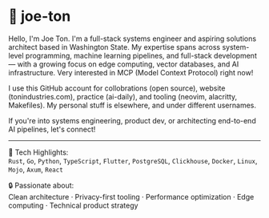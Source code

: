 # 👋 joe-ton

Hello, I'm Joe Ton. I'm a full-stack systems engineer and aspiring solutions architect based in Washington State. My expertise spans across system-level programming, machine learning pipelines, and full-stack development — with a growing focus on edge computing, vector databases, and AI infrastructure.  Very interested in MCP (Model Context Protocol) right now!

I use this GitHub account for collobrations (open source), website (tonindustries.com), practice (ai-daily), and tooling (neovim, alacritty, Makefiles). My personal stuff is elsewhere, and under different usernames. 

If you're into systems engineering, product dev, or architecting end-to-end AI pipelines, let's connect!

---
🧰 Tech Highlights:  
`Rust`, `Go`, `Python`, `TypeScript`, `Flutter`, `PostgreSQL`, `Clickhouse`, `Docker`, `Linux`, `Mojo`, `Axum`, `React`

🔒 Passionate about:  
Clean architecture · Privacy-first tooling · Performance optimization · Edge computing · Technical product strategy
